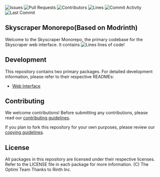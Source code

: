 
![Issues](https://img.shields.io/github/issues-raw/Modrinth/code?color=c78aff&label=issues&style=for-the-badge)
![Pull Requests](https://img.shields.io/github/issues-pr-raw/Modrinth/code?color=c78aff&label=PRs&style=for-the-badge)
![Contributors](https://img.shields.io/github/contributors/Modrinth/code?color=c78aff&label=contributors&style=for-the-badge)
![Lines](https://img.shields.io/endpoint?url=https://ghloc.vercel.app/api/modrinth/code/badge?style=flat&logoColor=white&color=c78aff&style=for-the-badge)
![Commit Activity](https://img.shields.io/github/commit-activity/m/Modrinth/code?color=c78aff&label=commits&style=for-the-badge)
![Last Commit](https://img.shields.io/github/last-commit/Modrinth/code?color=c78aff&label=last%20commit&style=for-the-badge)

## Skyscraper Monorepo(Based on Modrinth)

Welcome to the Skyscraper Monorepo, the primary codebase for the Skyscraper web interface. It contains ![Lines](https://img.shields.io/endpoint?url=https://ghloc.vercel.app/api/modrinth/olympus/badge?logoColor=white&color=black&label=) lines of code!

## Development

This repository contains two primary packages. For detailed development information, please refer to their respective READMEs:

- [Web Interface](apps/frontend/README.md)

## Contributing

We welcome contributions! Before submitting any contributions, please read our [contributing guidelines](https://docs.modrinth.com/contributing/getting-started/).

If you plan to fork this repository for your own purposes, please review our [copying guidelines](COPYING.md).

## License

All packages in this repository are licensed under their respective licenses. Refer to the LICENSE file in each package for more information.
(C) The Optimi Team
Thanks to Rinth Inc.
